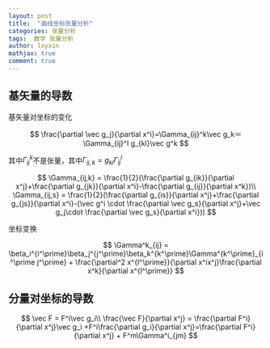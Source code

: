 ```yaml
---
layout: post
title:  "曲线坐标张量分析"
categories: 张量分析
tags:  数学 张量分析
author: loyxin
mathjax: true
comment: true
---
```


## 基矢量的导数

基矢量对坐标的变化

$$
\frac{\partial \vec g_j}{\partial x^i}=\Gamma_{ij}^k\vec g_k＝\Gamma_{ij}^l g_{kl}\vec g^k
$$

其中$\Gamma_{ij}^k$不是张量，其中$\Gamma_{ij,k}=g_{kl}\Gamma_{ij}^l$

$$
\Gamma_{ij,k} = \frac{1}{2}(\frac{\partial g_{ik}}{\partial x^j}+\frac{\partial g_{jk}}{\partial x^i}-\frac{\partial g_{ij}}{\partial x^k})\\
\Gamma_{ij,s} = \frac{1}{2}(\frac{\partial g_{is}}{\partial x^j}+\frac{\partial g_{js}}{\partial x^i}-(\vec g^i \cdot \frac{\partial \vec g_s}{\partial x^j}+\vec g_j\cdot \frac{\partial \vec g_s}{\partial x^i}))
$$

坐标变换

$$
\Gamma^k_{ij} = \beta_i^{i^\prime}\beta_j^{j^\prime}\beta_k^{k^\prime}\Gamma^{k^\prime}_{i^\prime j^\prime} + \frac{\partial^2 x^{l^\prime}}{\partial x^ix^j}\frac{\partial x^k}{\partial x^{l^\prime}}
$$

## 分量对坐标的导数

$$
\vec F = F^i\vec g_i\\
\frac{\vec F}{\partial x^j} = \frac{\partial F^i}{\partial x^j}\vec g_i +F^i\frac{\partial g_i}{\partial x^j}=\frac{\partial F^i}{\partial x^j} + F^m\Gamma^i_{jm}
$$
